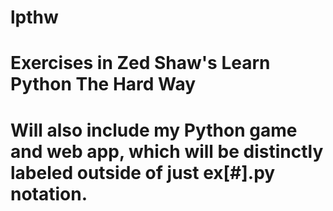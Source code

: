 # lpthw

# Exercises in Zed Shaw's Learn Python The Hard Way

# Will also include my Python game and web app, which will be distinctly labeled outside of just ex[#].py notation.
